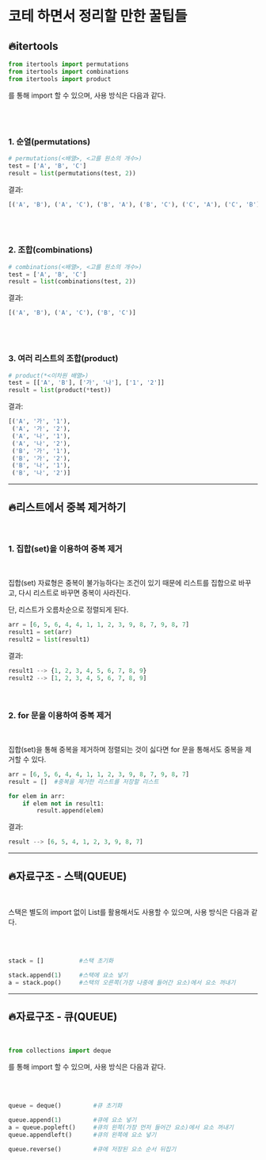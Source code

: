 # 코테 하면서 정리할 만한 꿀팁들

## **🔥itertools**

```python
from itertools import permutations
from itertools import combinations
from itertools import product
```

를 통해 import 할 수 있으며, 사용 방식은 다음과 같다.

</br>
</br>

### **1. 순열(permutations)**

```python
# permutations(<배열>, <고를 원소의 개수>)
test = ['A', 'B', 'C']
result = list(permutations(test, 2))
```

결과:
```python
[('A', 'B'), ('A', 'C'), ('B', 'A'), ('B', 'C'), ('C', 'A'), ('C', 'B')]
```

</br>
</br>

### **2. 조합(combinations)**

```python
# combinations(<배열>, <고를 원소의 개수>)
test = ['A', 'B', 'C']
result = list(combinations(test, 2))
```

결과:
```python
[('A', 'B'), ('A', 'C'), ('B', 'C')]
```

</br>
</br>

### **3. 여러 리스트의 조합(product)**

```python
# product(*<이차원 배열>)
test = [['A', 'B'], ['가', '나'], ['1', '2']]
result = list(product(*test))
```

결과:
```python
[('A', '가', '1'),
 ('A', '가', '2'),
 ('A', '나', '1'),
 ('A', '나', '2'),
 ('B', '가', '1'),
 ('B', '가', '2'),
 ('B', '나', '1'),
 ('B', '나', '2')]
```

---

## **🔥리스트에서 중복 제거하기**

</br>

### **1. 집합(set)을 이용하여 중복 제거**

</br>

집합(set) 자료형은 중복이 불가능하다는 조건이 있기 때문에 리스트를 집합으로 바꾸고, 다시 리스트로 바꾸면 중복이 사라진다.

단, 리스트가 오름차순으로 정렬되게 된다.

```python
arr = [6, 5, 6, 4, 4, 1, 1, 2, 3, 9, 8, 7, 9, 8, 7]
result1 = set(arr)
result2 = list(result1)
```

결과:

```python
result1 --> {1, 2, 3, 4, 5, 6, 7, 8, 9}
result2 --> [1, 2, 3, 4, 5, 6, 7, 8, 9]
```

</br>

### **2. for 문을 이용하여 중복 제거**

</br>

집합(set)을 통해 중복을 제거하며 정렬되는 것이 싫다면 for 문을 통해서도 중복을 제거할 수 있다.

```python
arr = [6, 5, 6, 4, 4, 1, 1, 2, 3, 9, 8, 7, 9, 8, 7]
result = []  #중복을 제거한 리스트를 저장할 리스트

for elem in arr:
    if elem not in result1:
        result.append(elem)
```

결과:

```python
result --> [6, 5, 4, 1, 2, 3, 9, 8, 7]
```

---

## **🔥자료구조 - 스택(QUEUE)**

</br>

스택은 별도의 import 없이 List를 활용해서도 사용할 수 있으며, 사용 방식은 다음과 같다.

</br>
</br>

```python
stack = []          #스택 초기화

stack.append(1)     #스택에 요소 넣기
a = stack.pop()     #스택의 오른쪽(가장 나중에 들어간 요소)에서 요소 꺼내기
```

---

## **🔥자료구조 - 큐(QUEUE)**

</br>

```python
from collections import deque
```

를 통해 import 할 수 있으며, 사용 방식은 다음과 같다.

</br>
</br>

```python
queue = deque()         #큐 초기화

queue.append(1)         #큐에 요소 넣기
a = queue.popleft()     #큐의 왼쪽(가장 먼저 들어간 요소)에서 요소 꺼내기
queue.appendleft()      #큐의 왼쪽에 요소 넣기

queue.reverse()         #큐에 저장된 요소 순서 뒤집기
```